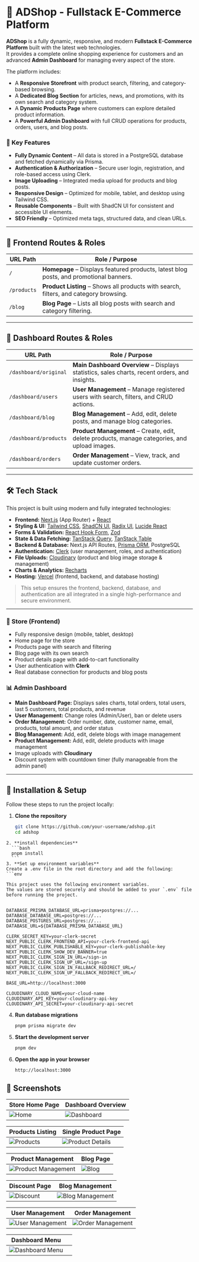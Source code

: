# 🛒 ADShop - Fullstack E-Commerce Platform

**ADShop** is a fully dynamic, responsive, and modern **Fullstack E-Commerce Platform** built with the latest web technologies.  
It provides a complete online shopping experience for customers and an advanced **Admin Dashboard** for managing every aspect of the store.

The platform includes:
- A **Responsive Storefront** with product search, filtering, and category-based browsing.
- A **Dedicated Blog Section** for articles, news, and promotions, with its own search and category system.
- A **Dynamic Products Page** where customers can explore detailed product information.
- A **Powerful Admin Dashboard** with full CRUD operations for products, orders, users, and blog posts.

### 🚀 Key Features
- **Fully Dynamic Content** – All data is stored in a PostgreSQL database and fetched dynamically via Prisma.
- **Authentication & Authorization** – Secure user login, registration, and role-based access using Clerk.
- **Image Uploading** – Integrated media upload for products and blog posts.
- **Responsive Design** – Optimized for mobile, tablet, and desktop using Tailwind CSS.
- **Reusable Components** – Built with ShadCN UI for consistent and accessible UI elements.
- **SEO Friendly** – Optimized meta tags, structured data, and clean URLs.

---

## 📍 Frontend Routes & Roles

| URL Path      | Role / Purpose |
|---------------|----------------|
| `/`           | **Homepage** – Displays featured products, latest blog posts, and promotional banners. |
| `/products`   | **Product Listing** – Shows all products with search, filters, and category browsing. |
| `/blog`       | **Blog Page** – Lists all blog posts with search and category filtering. |

---

## 📍 Dashboard Routes & Roles

| URL Path               | Role / Purpose |
|------------------------|----------------|
| `/dashboard/original`  | **Main Dashboard Overview** – Displays statistics, sales charts, recent orders, and insights. |
| `/dashboard/users`     | **User Management** – Manage registered users with search, filters, and CRUD actions. |
| `/dashboard/blog`      | **Blog Management** – Add, edit, delete posts, and manage blog categories. |
| `/dashboard/products`  | **Product Management** – Create, edit, delete products, manage categories, and upload images. |
| `/dashboard/orders`    | **Order Management** – View, track, and update customer orders. |

---

## 🛠️ Tech Stack

This project is built using modern and fully integrated technologies:

- **Frontend:** [Next.js](https://nextjs.org/) (App Router) + [React](https://react.dev/)  
- **Styling & UI:** [Tailwind CSS](https://tailwindcss.com/), [ShadCN UI](https://ui.shadcn.com/), [Radix UI](https://www.radix-ui.com/), [Lucide React](https://lucide.dev/)  
- **Forms & Validation:** [React Hook Form](https://react-hook-form.com/), [Zod](https://zod.dev/)  
- **State & Data Fetching:** [TanStack Query](https://tanstack.com/query/latest), [TanStack Table](https://tanstack.com/table/latest)  
- **Backend & Database:** Next.js API Routes, [Prisma ORM](https://www.prisma.io/), PostgreSQL  
- **Authentication:** [Clerk](https://clerk.com/) (user management, roles, and authentication)  
- **File Uploads:** [Cloudinary](https://cloudinary.com/) (product and blog image storage & management)  
- **Charts & Analytics:** [Recharts](https://recharts.org/)  
- **Hosting:** [Vercel](https://vercel.com/) (frontend, backend, and database hosting)  

> This setup ensures the frontend, backend, database, and authentication are all integrated in a single high-performance and secure environment.


---

### 🏪 Store (Frontend)
- Fully responsive design (mobile, tablet, desktop)
- Home page for the store
- Products page with search and filtering
- Blog page with its own search
- Product details page with add-to-cart functionality
- User authentication with **Clerk**
- Real database connection for products and blog posts

### 📊 Admin Dashboard
- **Main Dashboard Page:** Displays sales charts, total orders, total users, last 5 customers, total products, and revenue
- **User Management:** Change roles (Admin/User), ban or delete users
- **Order Management:** Order number, date, customer name, email, products, total amount, and order status
- **Blog Management:** Add, edit, delete blogs with image management
- **Product Management:** Add, edit, delete products with image management
- Image uploads with **Cloudinary**
- Discount system with countdown timer (fully manageable from the admin panel)

---

## 🚀 Installation & Setup

Follow these steps to run the project locally:
1. **Clone the repository**
   ```bash
   git clone https://github.com/your-username/adshop.git
   cd adshop
  ```
2. **install dependencies**
    ```bash
    pnpm install
    ```
3. **Set up environment variables**
Create a .env file in the root directory and add the following:
```env

This project uses the following environment variables.  
The values are stored securely and should be added to your `.env` file before running the project.


DATABASE_PRISMA_DATABASE_URL=prisma+postgres://...
DATABASE_DATABASE_URL=postgres://...
DATABASE_POSTGRES_URL=postgres://...
DATABASE_URL=${DATABASE_PRISMA_DATABASE_URL}

CLERK_SECRET_KEY=your-clerk-secret
NEXT_PUBLIC_CLERK_FRONTEND_API=your-clerk-frontend-api
NEXT_PUBLIC_CLERK_PUBLISHABLE_KEY=your-clerk-publishable-key
NEXT_PUBLIC_CLERK_SHOW_DEV_BANNER=true
NEXT_PUBLIC_CLERK_SIGN_IN_URL=/sign-in
NEXT_PUBLIC_CLERK_SIGN_UP_URL=/sign-up
NEXT_PUBLIC_CLERK_SIGN_IN_FALLBACK_REDIRECT_URL=/
NEXT_PUBLIC_CLERK_SIGN_UP_FALLBACK_REDIRECT_URL=/

BASE_URL=http://localhost:3000

CLOUDINARY_CLOUD_NAME=your-cloud-name
CLOUDINARY_API_KEY=your-cloudinary-api-key
CLOUDINARY_API_SECRET=your-cloudinary-api-secret
```
4. **Run database migrations**
    ```bash
    pnpm prisma migrate dev
    ```
5. **Start the development server**
    ```bash
    pnpm dev
    ```
6. **Open the app in your browser**
    ```
    http://localhost:3000
    ```
    

## 📸 Screenshots

| Store Home Page         | Dashboard Overview         |
|------------------------|---------------------------|
| ![Home](public/screenshots/shop.png) | ![Dashboard](public/screenshots/dashboard.png) |

| Products Listing       | Single Product Page       |
|-----------------------|---------------------------|
| ![Products](public/screenshots/product.png) | ![Product Details](public/screenshots/products.png) |

| Product Management    | Blog Page                 |
|----------------------|---------------------------|
| ![Product Management](public/screenshots/dashboard-p.png) | ![Blog](public/screenshots/blog.png) |

| Discount Page         | Blog Management           |
|----------------------|---------------------------|
| ![Discount](public/screenshots/discound.png) | ![Blog Management](public/screenshots/dashboard-blog.png) |

| User Management       | Order Management          |
|----------------------|---------------------------|
| ![User Management](public/screenshots/dashboard-users.png) | ![Order Management](public/screenshots/dashboard-orders.png) |

| Dashboard Menu        |                           |
|----------------------|---------------------------|
| ![Dashboard Menu](public/screenshots/dashobard-menu.png) |                           |
